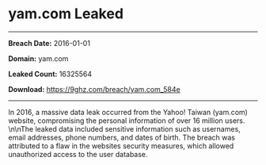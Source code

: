 # yam.com Leaked

------------
**Breach Date:** 2016-01-01

**Domain:** yam.com

**Leaked Count:** 16325564

**Download:** https://9ghz.com/breach/yam.com_584e

------------
In 2016, a massive data leak occurred from the Yahoo! Taiwan (yam.com) website, compromising the personal information of over 16 million users. \n\nThe leaked data included sensitive information such as usernames, email addresses, phone numbers, and dates of birth. The breach was attributed to a flaw in the websites security measures, which allowed unauthorized access to the user database.
